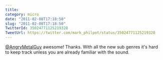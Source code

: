 ```yaml
---
title: 
category: micro
date: "2011-02-08T17:18:50"
slug: "2011-02-08T17:18:50"
TwitterId: 35024771125219328
TweetUrl: https://twitter.com/mark_philpot/status/35024771125219328
---
```


[@AngryMetalGuy](https://twitter.com/AngryMetalGuy) awesome! Thanks. With all
the new sub genres it's hard to keep track unless you are already familiar with
the sound.
